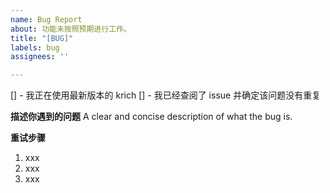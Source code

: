 ```yaml
---
name: Bug Report
about: 功能未按照预期进行工作。
title: "[BUG]"
labels: bug
assignees: ''

---
```


[] - 我正在使用最新版本的 krich
[] - 我已经查阅了 issue 并确定该问题没有重复

**描述你遇到的问题**
A clear and concise description of what the bug is.

**重试步骤**
<!-- 请在这里详细描述重现问题的方法，如果步骤难以描述，请给出清晰、易懂的视频演示 -->

1. xxx
2. xxx
3. xxx
